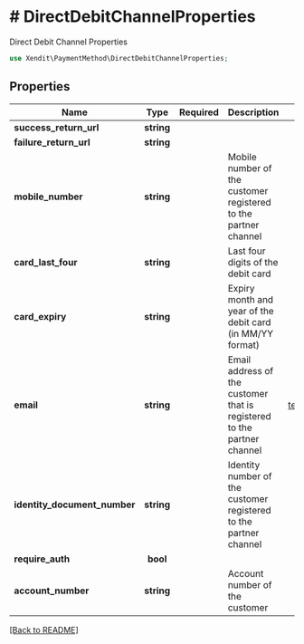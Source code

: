 # # DirectDebitChannelProperties
Direct Debit Channel Properties

```php
use Xendit\PaymentMethod\DirectDebitChannelProperties;
```

## Properties

| Name | Type | Required | Description | Examples |
|------------|:-------------:|:-------------:|-------------|:-------------:|
| **success_return_url** | **string** |  |  | null |
| **failure_return_url** | **string** |  |  | null |
| **mobile_number** | **string** |  | Mobile number of the customer registered to the partner channel | +62818555988 |
| **card_last_four** | **string** |  | Last four digits of the debit card | 8888 |
| **card_expiry** | **string** |  | Expiry month and year of the debit card (in MM/YY format) | 06/24 |
| **email** | **string** |  | Email address of the customer that is registered to the partner channel | test.email@xendit.co |
| **identity_document_number** | **string** |  | Identity number of the customer registered to the partner channel | 1234567891113 |
| **require_auth** | **bool** |  |  | null |
| **account_number** | **string** |  | Account number of the customer | 1234567891113 |


[[Back to README]](../../README.md)
